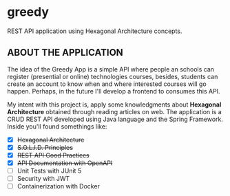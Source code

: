 # greedy
REST API application using Hexagonal Architecture concepts.

## ABOUT THE APPLICATION
 The idea of the Greedy App is a simple API where people an schools can register (presential or online) technologies courses, besides, students can create an account to know when and where interested courses will go happen. 
 Perhaps, in the future I'll develop a frontend to consumes this API.  

 My intent with this project is, apply some knowledgments about **Hexagonal Architecture** obtained through reading articles on web.
 The application is a CRUD REST API developed using Java language and the Spring Framework. Inside you'll found somethings like:

- [x] ~~Hexagonal Architecture~~
- [x] ~~S.O.L.I.D. Principles~~
- [x] ~~REST API Good Practices~~
- [x] ~~API Documentation with OpenAPI~~
- [ ] Unit Tests with JUnit 5
- [ ] Security with JWT
- [ ] Containerization with Docker
